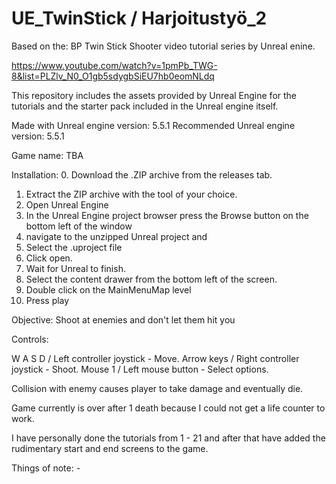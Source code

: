 # UE_TwinStick / Harjoitustyö_2

Based on the: BP Twin Stick Shooter video tutorial series by Unreal enine.

https://www.youtube.com/watch?v=1pmPb_TWG-8&list=PLZlv_N0_O1gb5sdygbSiEU7hb0eomNLdq

This repository includes the assets provided by Unreal Engine for the tutorials and the starter pack included in the Unreal engine itself.

Made with Unreal engine version: 5.5.1
Recommended Unreal engine version: 5.5.1

Game name: TBA

Installation: 
0. Download the .ZIP archive from the releases tab.
1. Extract the ZIP archive with the tool of your choice.
2. Open Unreal Engine
3. In the Unreal Engine project browser press the Browse button on the bottom left of the window
4. navigate to the unzipped Unreal project and
5. Select the .uproject file
6. Click open.
7. Wait for Unreal to finish.
8. Select the content drawer from the bottom left of the screen.
9. Double click on the MainMenuMap level
10. Press play


Objective: Shoot at enemies and don't let them hit you

Controls:

W A S D / Left controller joystick - Move.
Arrow keys / Right controller joystick - Shoot.
Mouse 1 / Left mouse button - Select options.

Collision with enemy causes player to take damage and eventually die.

Game currently is over after 1 death because I could not get a life counter to work.

I have personally done the tutorials from 1 - 21 and after that have added the rudimentary start and end screens to the game.

Things of note: -
